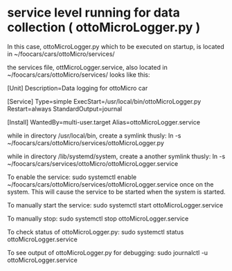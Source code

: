 # service level running for data collection ( ottoMicroLogger.py )

In this case, ottoMicroLogger.py which to be executed on startup, is located in
~/foocars/cars/ottoMicro/services/

the services file, ottMicroLogger.service, also located in ~/foocars/cars/ottoMicro/services/
looks like this:


[Unit]
Description=Data logging for ottoMicro car

[Service]
Type=simple
ExecStart=/usr/local/bin/ottoMicroLogger.py
Restart=always
StandardOutput=journal

[Install]
WantedBy=multi-user.target
Alias=ottoMicroLogger.service


while in directory /usr/local/bin, create a symlink thusly:
ln -s ~/foocars/cars/ottoMicro/services/ottoMicroLogger.py

while in directory /lib/systemd/system, create a another symlink thusly:
ln -s ~/foocars/cars/services/ottoMicro/ottoMicroLogger.service

To enable the service:
sudo systemctl enable ~/foocars/cars/ottoMicro/services/ottoMicroLogger.service
once on the system. This will cause the service to be started when the system is started.

To manually start the service:
sudo systemctl start ottoMicroLogger.service

To manually stop:
sudo systemctl stop ottoMicroLogger.service

To check status of ottoMicroLogger.py:
sudo systemctl status ottoMicroLogger.service

To see output of ottoMicroLogger.py for debugging:
sudo journalctl -u ottoMicroLogger.service
